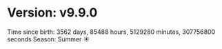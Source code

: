# Version: v9.9.0
Time since birth: 3562 days, 85488 hours, 5129280 minutes, 307756800 seconds
Season: Summer ☀️
